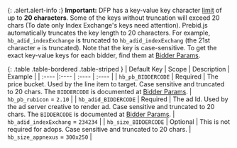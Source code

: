 {: .alert.alert-info :}
**Important:** DFP has a key-value key character [limit](https://support.google.com/dfp_premium/answer/1628457?hl=en#Key-values) of up to **20 characters**. Some of the keys without truncation will exceed 20 chars (To date only Index Exchange's keys need attention). Prebid.js automatically truncates the key length to 20 characters. For example, `hb_adid_indexExchange` is truncated to `hb_adid_indexExchang` (the 21st character `e` is truncated). Note that the key is case-sensitive. To get the exact key-value keys for each bidder, find them at [Bidder Params](/dev-docs/bidders.html).

{: .table .table-bordered .table-striped }
| Default Key   | Scope    | Description                                                                                     | Example   |
| :----         |:----     | :----                                                                                           | :----     |
| `hb_pb_BIDDERCODE`       | Required | The price bucket. Used by the line item to target. Case sensitive and truncated to 20 chars. The `BIDDERCODE` is documented at [Bidder Params](/dev-docs/bidders.html). | `hb_pb_rubicon` = `2.10`    |
| `hb_adid_BIDDERCODE`     | Required | The ad Id. Used by the ad server creative to render ad. Case sensitive and truncated to 20 chars. The `BIDDERCODE` is documented at [Bidder Params](/dev-docs/bidders.html). | `hb_adid_indexExchang` = `234234`  |
| `hb_size_BIDDERCODE`   | Optional | This is not required for adops. Case sensitive and truncated to 20 chars. | `hb_size_appnexus` = `300x250` |

